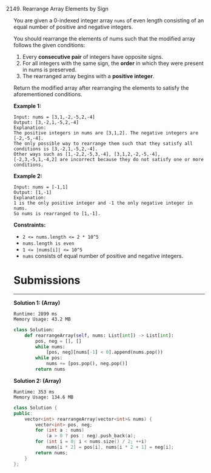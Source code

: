2149. Rearrange Array Elements by Sign

You are given a 0-indexed integer array `nums` of even length consisting of an equal number of positive and negative integers.

You should rearrange the elements of nums such that the modified array follows the given conditions:

1. Every **consecutive pair** of integers have opposite signs.
1. For all integers with the same sign, the **order** in which they were present in nums is preserved.
1. The rearranged array begins with a **positive integer**.

Return the modified array after rearranging the elements to satisfy the aforementioned conditions.

 

**Example 1:**
```
Input: nums = [3,1,-2,-5,2,-4]
Output: [3,-2,1,-5,2,-4]
Explanation:
The positive integers in nums are [3,1,2]. The negative integers are [-2,-5,-4].
The only possible way to rearrange them such that they satisfy all conditions is [3,-2,1,-5,2,-4].
Other ways such as [1,-2,2,-5,3,-4], [3,1,2,-2,-5,-4], [-2,3,-5,1,-4,2] are incorrect because they do not satisfy one or more conditions.  
```

**Example 2:**
```
Input: nums = [-1,1]
Output: [1,-1]
Explanation:
1 is the only positive integer and -1 the only negative integer in nums.
So nums is rearranged to [1,-1].
```

**Constraints:**

* `2 <= nums.length <= 2 * 10^5`
* `nums.length is even`
* `1 <= |nums[i]| <= 10^5`
* `nums` consists of equal number of positive and negative integers.

# Submissions
---
**Solution 1: (Array)**
```
Runtime: 2899 ms
Memory Usage: 43.2 MB
```
```python
class Solution:
    def rearrangeArray(self, nums: List[int]) -> List[int]:
        pos, neg = [], []
        while nums:
            [pos, neg][nums[-1] < 0].append(nums.pop())
        while pos:
            nums += [pos.pop(), neg.pop()]
        return nums
```

**Solution 2: (Array)**
```
Runtime: 353 ms
Memory Usage: 134.6 MB
```
```c++
class Solution {
public:
    vector<int> rearrangeArray(vector<int>& nums) {
        vector<int> pos, neg;
        for (int a : nums)
            (a > 0 ? pos : neg).push_back(a);
        for (int i = 0; i < nums.size() / 2; ++i)
            nums[i * 2] = pos[i], nums[i * 2 + 1] = neg[i];
        return nums;
    }
};
```
